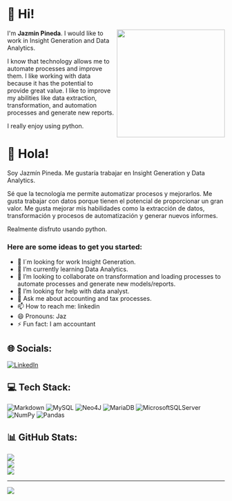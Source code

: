 
# 👋 Hi!

<!--https://acegif.com/wp-content/uploads/cat-typing-7.gif-->
<img align='right' src='https://acegif.com/wp-content/uploads/cat-typing-7.gif' width='250'>

I'm **Jazmin Pineda**. I would like to work in Insight Generation and Data Analytics.

I know that technology allows me to automate processes and improve them. I like working with data because it has the potential to provide great value. I like to improve my abilities like data extraction, transformation, and automation processes and generate new reports.

I really enjoy using python.


# 👋 Hola!
Soy Jazmín Pineda. Me gustaría trabajar en Insight Generation y Data Analytics.

Sé que la tecnología me permite automatizar procesos y mejorarlos. Me gusta trabajar con datos porque tienen el potencial de proporcionar un gran valor. Me gusta mejorar mis habilidades como la extracción de datos, transformación y procesos de automatización y generar nuevos informes.

Realmente disfruto usando python.






### Here are some ideas to get you started:

- 🔭 I´m looking for work Insight Generation.
- 🌱 I’m currently learning Data Analytics.
- 👯 I’m looking to collaborate on transformation and loading processes to automate processes and generate new models/reports.
- 🤔 I’m looking for help with data analyst.
- 💬 Ask me about accounting and tax processes.
- 📫 How to reach me: linkedin
- 😄 Pronouns: Jaz
- ⚡ Fun fact: I am accountant

<!-- ## 📫 Contact Me on Social Media -->

## 🌐 Socials:
[![LinkedIn](https://img.shields.io/badge/LinkedIn-%230077B5.svg?logo=linkedin&logoColor=white)](https://linkedin.com/in/www.linkedin.com/in/jazminpineda/) 

## 💻 Tech Stack:
![Markdown](https://img.shields.io/badge/markdown-%23000000.svg?style=for-the-badge&logo=markdown&logoColor=white) ![MySQL](https://img.shields.io/badge/mysql-%2300f.svg?style=for-the-badge&logo=mysql&logoColor=white) 	![Neo4J](https://img.shields.io/badge/Neo4j-008CC1?style=for-the-badge&logo=neo4j&logoColor=white) ![MariaDB](https://img.shields.io/badge/MariaDB-003545?style=for-the-badge&logo=mariadb&logoColor=white) ![MicrosoftSQLServer](https://img.shields.io/badge/Microsoft%20SQL%20Sever-CC2927?style=for-the-badge&logo=microsoft%20sql%20server&logoColor=white) ![NumPy](https://img.shields.io/badge/numpy-%23013243.svg?style=for-the-badge&logo=numpy&logoColor=white) ![Pandas](https://img.shields.io/badge/pandas-%23150458.svg?style=for-the-badge&logo=pandas&logoColor=white)
## 📊 GitHub Stats:
![](https://github-readme-stats.vercel.app/api?username=JazminPineda&theme=radical&hide_border=false&include_all_commits=true&count_private=true)<br/>
![](https://github-readme-streak-stats.herokuapp.com/?user=JazminPineda&theme=radical&hide_border=false)<br/>
![](https://github-readme-stats.vercel.app/api/top-langs/?username=JazminPineda&theme=radical&hide_border=false&include_all_commits=true&count_private=true&layout=compact)

---
[![](https://visitcount.itsvg.in/api?id=JazminPineda&icon=0&color=0)](https://visitcount.itsvg.in)


             
